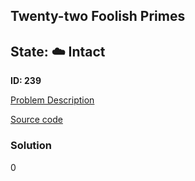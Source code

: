 ## Twenty-two Foolish Primes

## State: :cloud: **Intact**

**ID: 239**

[Problem Description](https://projecteuler.net/problem=239)

[Source code](main.cpp)

### Solution
0